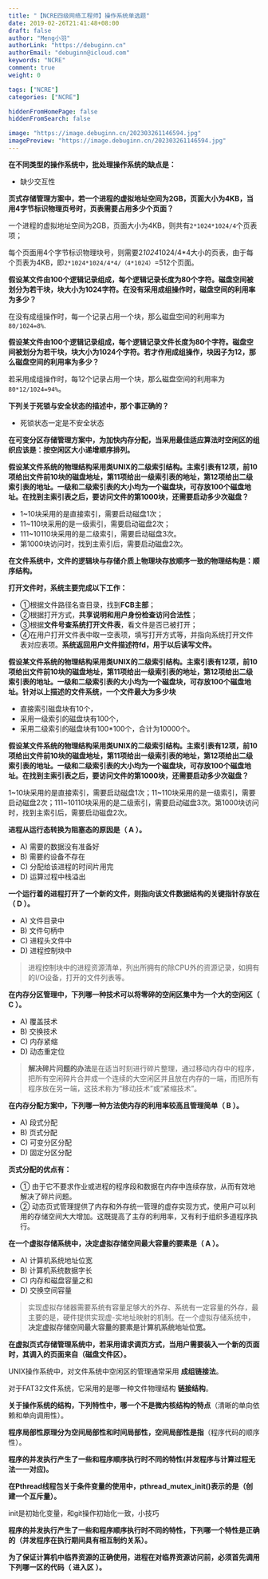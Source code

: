 ```yaml
---
title: "【NCRE四级网络工程师】操作系统单选题"
date: 2019-02-26T21:41:48+08:00
draft: false
author: "Meng小羽"
authorLink: "https://debuginn.cn"
authorEmail: "debuginn@icloud.com"
keywords: "NCRE"
comment: true
weight: 0

tags: ["NCRE"]
categories: ["NCRE"]

hiddenFromHomePage: false
hiddenFromSearch: false

image: "https://image.debuginn.cn/202303261146594.jpg"
imagePreview: "https://image.debuginn.cn/202303261146594.jpg"
---
```


**在不同类型的操作系统中，批处理操作系统的缺点是：**

- 缺少交互性

**页式存储管理方案中，若一个进程的虚拟地址空间为2GB，页面大小为4KB，当用4字节标识物理页号时，页表需要占用多少个页面？**

一个进程的虚拟地址空间为2GB，页面大小为4KB，则共有`2*1024*1024/4`个页表项；

每个页面用4个字节标识物理块号，则需要2*1024*1024/4*4大小的页表，由于每个页表为4KB，即`2*1024*1024/4*4/（4*1024）`=512个页面。

**假设某文件由100个逻辑记录组成，每个逻辑记录长度为80个字符。磁盘空间被划分为若干块，块大小为1024字符。在没有采用成组操作时，磁盘空间的利用率为多少？**

在没有成组操作时，每一个记录占用一个块，那么磁盘空间的利用率为`80/1024=8%`.

**假设某文件由100个逻辑记录组成，每个逻辑记录文件长度为80个字符。磁盘空间被划分为若干块，块大小为1024个字符。若才作用成组操作，块因子为12，那么磁盘空间的利用率为多少？**

若采用成组操作时，每12个记录占用一个块，那么磁盘空间的利用率为`80*12/1024=94%`。

**下列关于死锁与安全状态的描述中，那个事正确的？**

- 死锁状态一定是不安全状态

**在可变分区存储管理方案中，为加快内存分配，当采用最佳适应算法时空闲区的组织应该是：按空闲区大小递增顺序排列。**

**假设某文件系统的物理结构采用类UNIX的二级索引结构。主索引表有12项，前10项给出文件前10块的磁盘地址，第11项给出一级索引表的地址，第12项给出二级索引表的地址。一级和二级索引表的大小均为一个磁盘块，可存放100个磁盘地址。在找到主索引表之后，要访问文件的第1000块，还需要启动多少次磁盘？**

- 1~10块采用的是直接索引，需要启动磁盘1次； 
- 11~110块采用的是一级索引，需要启动磁盘2次； 
- 111~10110块采用的是二级索引，需要启动磁盘3次。 
- 第1000块访问时，找到主索引后，需要启动磁盘2次。

**在文件系统中，文件的逻辑块与存储介质上物理块存放顺序一致的物理结构是：顺序结构。**

**打开文件时，系统主要完成以下工作：**
- ①根据文件路径名查目录，找到**FCB主部**；
- ②根据打开方式，**共享说明和用户身份检查访问合法性**；
- ③根据**文件号查系统打开文件表**，看文件是否已被打开； 
- ④在用户打开文件表中取一空表项，填写打开方式等，并指向系统打开文件表对应表项。**系统返回用户文件描述符fd，用于以后读写文件。**

**假设某文件系统的物理结构采用类UNIX的二级索引结构。主索引表有12项，前10项给出文件前10块的磁盘地址，第11项给出一级索引表的地址，第12项给出二级索引表的地址。一级和二级索引表的大小均为一个磁盘块，可存放100个磁盘地址。针对以上描述的文件系统，一个文件最大为多少块**

- 直接索引磁盘块有10个， 
- 采用一级索引的磁盘块有100个， 
- 采用二级索引的磁盘块有100*100个，合计为10000个。

**假设某文件系统的物理结构采用类UNIX的二级索引结构。主索引表有12项，前10项给出文件前10块的磁盘地址，第11项给出一级索引表的地址，第12项给出二级索引表的地址。一级和二级索引表的大小均为一个磁盘块，可存放100个磁盘地址。在找到主索引表之后，要访问文件的第1000块，还需要启动多少次磁盘？**

1~10块采用的是直接索引，需要启动磁盘1次；11~110块采用的是一级索引，需要启动磁盘2次；111~10110块采用的是二级索引，需要启动磁盘3次。第1000块访问时，找到主索引后，需要启动磁盘2次。

**进程从运行态转换为阻塞态的原因是（ A ）。**

- A) 需要的数据没有准备好 
- B) 需要的设备不存在 
- C) 分配给该进程的时间片用完 
- D) 运算过程中栈溢出

**一个运行着的进程打开了一个新的文件，则指向该文件数据结构的关键指针存放在（ D ）。**

- A) 文件目录中 
- B) 文件句柄中 
- C) 进程头文件中 
- D) 进程控制块中

> 进程控制块中的进程资源清单，列出所拥有的除CPU外的资源记录，如拥有的I/O设备，打开的文件列表等。

**在内存分区管理中，下列哪一种技术可以将零碎的空闲区集中为一个大的空闲区（ C ）。**

- A) 覆盖技术 
- B) 交换技术 
- C) 内存紧缩 
- D) 动态重定位

> **解决碎片问题的办法**是在适当时刻进行碎片整理，通过移动内存中的程序，把所有空闲碎片合并成一个连续的大空闲区并且放在内存的一端，而把所有程序放在另一端，这技术称为“移动技术”或“紧缩技术”。

**在内存分配方案中，下列哪一种方法使内存的利用率较高且管理简单（ B ）。**

- A) 段式分配 
- B) 页式分配 
- C) 可变分区分配 
- D) 固定分区分配

**页式分配的优点有：**

- ① 由于它不要求作业或进程的程序段和数据在内存中连续存放，从而有效地解决了碎片问题。 
- ② 动态页式管理提供了内存和外存统一管理的虚存实现方式，使用户可以利用的存储空间大大增加。这既提高了主存的利用率，又有利于组织多道程序执行。

**在一个虚拟存储系统中，决定虚拟存储空间最大容量的要素是（ A ）。**

- A) 计算机系统地址位宽 
- B) 计算机系统数据字长 
- C) 内存和磁盘容量之和 
- D) 交换空间容量

> 实现虚拟存储器需要系统有容量足够大的外存、系统有一定容量的外存，最主要的是，硬件提供实现虚-实地址映射的机制。在一个虚拟存储系统中，**决定虚拟存储空间最大容量的要素是计算机系统地址位宽。**

**在虚拟页式存储管理系统中，若采用请求调页方式，当用户需要装入一个新的页面时，其调入的页面来自（磁盘文件区）。**

UNIX操作系统中，对文件系统中空闲区的管理通常采用 **成组链接法**。

对于FAT32文件系统，它采用的是哪一种文件物理结构 **链接结构**。

**关于操作系统的结构，下列特性中，哪一个不是微内核结构的特点**（清晰的单向依赖和单向调用性）。

**程序局部性原理分为空间局部性和时间局部性，空间局部性是指**（程序代码的顺序性）。

**程序的并发执行产生了一些和程序顺序执行时不同的特性(并发程序与计算过程无法一一对应)。**

**在Pthread线程包关于条件变量的使用中，pthread_mutex_init()表示的是（创建一个互斥量）。**

init是初始化变量，和git操作初始化一致，小技巧

**程序的并发执行产生了一些和程序顺序执行时不同的特性，下列哪一个特性是正确的（并发程序在执行期间具有相互制约关系）。**

**为了保证计算机中临界资源的正确使用，进程在对临界资源访问前，必须首先调用下列哪一区的代码（ 进入区 ）。**